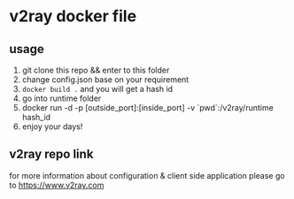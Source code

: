 # v2ray docker file
## usage

1. git clone this repo && enter to this folder
2. change config.json base on your requirement
3. `docker build .`  and you will get a hash id
4. go into runtime folder
5. docker run -d -p [outside\_port]:[inside\_port] -v \`pwd\`:/v2ray/runtime hash_id
6. enjoy your days!

## v2ray repo link
for more information about configuration & client side application please go to https://www.v2ray.com
